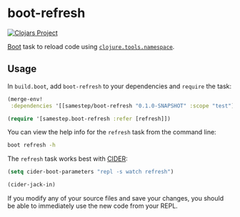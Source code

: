 # boot-refresh

[![Clojars Project][clojars badge]][clojars]

[Boot] task to reload code using [`clojure.tools.namespace`][tools.namespace].

## Usage

In `build.boot`, add `boot-refresh` to your dependencies and `require` the task:

```clojure
(merge-env!
 :dependencies '[[samestep/boot-refresh "0.1.0-SNAPSHOT" :scope "test"]])

(require '[samestep.boot-refresh :refer [refresh]])
```

You can view the help info for the `refresh` task from the command line:

```sh
boot refresh -h
```

The `refresh` task works best with [CIDER]:

```lisp
(setq cider-boot-parameters "repl -s watch refresh")

(cider-jack-in)
```

If you modify any of your source files and save your changes, you should be able
to immediately use the new code from your REPL.

[boot]: http://boot-clj.com/
[cider]: https://github.com/clojure-emacs/cider
[clojars]: https://clojars.org/samestep/boot-refresh
[clojars badge]: https://clojars.org/samestep/boot-refresh/latest-version.svg
[tools.namespace]: https://github.com/clojure/tools.namespace
